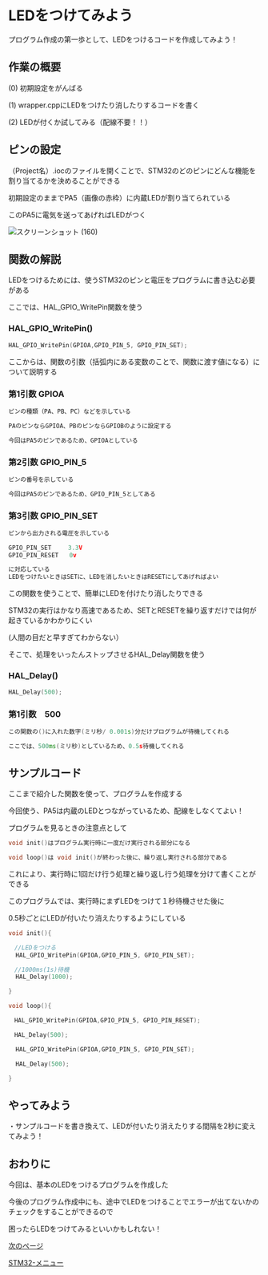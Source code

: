 # LEDをつけてみよう

プログラム作成の第一歩として、LEDをつけるコードを作成してみよう！

## 作業の概要

(0) 初期設定をがんばる

(1) wrapper.cppにLEDをつけたり消したりするコードを書く

(2) LEDが付くか試してみる（配線不要！！）


## ピンの設定

（Project名）.iocのファイルを開くことで、STM32のどのピンにどんな機能を割り当てるかを決めることができる

初期設定のままでPA5（画像の赤枠）に内蔵LEDが割り当てられている

このPA5に電気を送ってあげればLEDがつく

![スクリーンショット (160)](https://github.com/user-attachments/assets/8650d92c-2c73-452e-a482-27a4e811d7fb)

## 関数の解説

LEDをつけるためには、使うSTM32のピンと電圧をプログラムに書き込む必要がある

ここでは、HAL_GPIO_WritePin関数を使う

### HAL_GPIO_WritePin()
```cpp
HAL_GPIO_WritePin(GPIOA,GPIO_PIN_5, GPIO_PIN_SET);
```

ここからは、関数の引数（括弧内にある変数のことで、関数に渡す値になる）について説明する

### 第1引数 GPIOA
```cpp
ピンの種類（PA、PB、PC）などを示している

PAのピンならGPIOA、PBのピンならGPIOBのように設定する

今回はPA5のピンであるため、GPIOAとしている
```
### 第2引数 GPIO_PIN_5
```cpp
ピンの番号を示している

今回はPA5のピンであるため、GPIO_PIN_5としてある
```
### 第3引数 GPIO_PIN_SET
```cpp
ピンから出力される電圧を示している

GPIO_PIN_SET　   3.3V
GPIO_PIN_RESET   0v

に対応している
LEDをつけたいときはSETに、LEDを消したいときはRESETにしてあげればよい
```
この関数を使うことで、簡単にLEDを付けたり消したりできる

STM32の実行はかなり高速であるため、SETとRESETを繰り返すだけでは何が起きているかわかりにくい

(人間の目だと早すぎてわからない）


そこで、処理をいったんストップさせるHAL_Delay関数を使う

### HAL_Delay()
```cpp
HAL_Delay(500);
```

### 第1引数　500
```cpp
この関数の()に入れた数字(ミリ秒/ 0.001s)分だけプログラムが待機してくれる

ここでは、500ms(ミリ秒)としているため、0.5s待機してくれる
```

## サンプルコード

ここまで紹介した関数を使って、プログラムを作成する

今回使う、PA5は内蔵のLEDとつながっているため、配線をしなくてよい！

プログラムを見るときの注意点として
```cpp
void init()はプログラム実行時に一度だけ実行される部分になる

void loop()は void init()が終わった後に、繰り返し実行される部分である
```

これにより、実行時に1回だけ行う処理と繰り返し行う処理を分けて書くことができる

このプログラムでは、実行時にまずLEDをつけて１秒待機させた後に

0.5秒ごとにLEDが付いたり消えたりするようにしている

```cpp
void init(){

　//LEDをつける
  HAL_GPIO_WritePin(GPIOA,GPIO_PIN_5, GPIO_PIN_SET);

　//1000ms(1s)待機
  HAL_Delay(1000);

}

void loop(){

　HAL_GPIO_WritePin(GPIOA,GPIO_PIN_5, GPIO_PIN_RESET);

　HAL_Delay(500);

  HAL_GPIO_WritePin(GPIOA,GPIO_PIN_5, GPIO_PIN_SET);

  HAL_Delay(500);

}
```
## やってみよう

・サンプルコードを書き換えて、LEDが付いたり消えたりする間隔を2秒に変えてみよう！

## おわりに

今回は、基本のLEDをつけるプログラムを作成した

今後のプログラム作成中にも、途中でLEDをつけることでエラーが出てないかのチェックをすることができるので

困ったらLEDをつけてみるといいかもしれない！

[次のページ](12_シリアル通信.md)

[STM32-メニュー](index.md)

